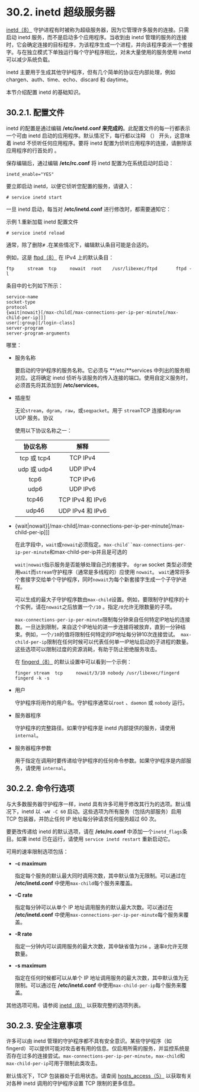 # 30.2. inetd 超级服务器

[inetd（8）](https://www.freebsd.org/cgi/man.cgi?query=inetd&sektion=8&format=html) 守护进程有时被称为超级服务器，因为它管理许多服务的连接。只需启动 inetd 服务，而不是启动多个应用程序。当收到由 inetd 管理的服务的连接时，它会确定连接的目标程序，为该程序生成一个进程，并向该程序委派一个套接字。与在独立模式下单独运行每个守护程序相比，对未大量使用的服务使用 inetd 可以减少系统负载。

inetd 主要用于生成其他守护程序，但有几个简单的协议在内部处理，例如 chargen、auth、time、echo、discard 和 daytime。

本节介绍配置 inetd 的基础知识。

## 30.2.1. 配置文件

inetd 的配置是通过编辑 **/etc/inetd.conf 来完成的**。此配置文件的每一行都表示一个可由 inetd 启动的应用程序。默认情况下，每行都以注释 （） 开头，这意味着 inetd 不侦听任何应用程序。要将 inetd 配置为侦听应用程序的连接，请删除该应用程序的行首处的 。

保存编辑后，通过编辑 **/etc/rc.conf** 将 inetd 配置为在系统启动时启动：

```
inetd_enable="YES"
```

要立即启动 inetd，以便它侦听您配置的服务，请键入：

```
# service inetd start
```

一旦 inetd 启动，每当对 **/etc/inetd.conf** 进行修改时，都需要通知它：

示例 1.重新加载 inetd 配置文件

```
# service inetd reload
```

通常，除了删除`#` .在某些情况下，编辑默认条目可能是合适的。

例如，这是 [ftpd（8）](https://www.freebsd.org/cgi/man.cgi?query=ftpd&sektion=8&format=html) 在 IPv4 上的默认条目：

```
ftp     stream  tcp     nowait  root    /usr/libexec/ftpd       ftpd -l
```

条目中的七列如下所示：

```
service-name
socket-type
protocol
{wait|nowait}[/max-child[/max-connections-per-ip-per-minute[/max-child-per-ip]]]
user[:group][/login-class]
server-program
server-program-arguments
```

哪里：

- 服务名称

  要启动的守护程序的服务名称。它必须与 **/etc/**services 中列出的服务相对应。这将确定 inetd 侦听与该服务的传入连接的端口。使用自定义服务时，必须首先将其添加到 **/etc/services**。

- 插座型

  无论`stream`，`dgram`，`raw`，或`seqpacket`。用于 `stream`TCP 连接和`dgram` UDP 服务。协议

  使用以下协议名称之一：

  |  协议名称   |       解释       |
  | :---------: | :--------------: |
  | tcp 或 tcp4 |     TCP IPv4     |
  | udp 或 udp4 |     UDP IPv4     |
  |    tcp6     |     TCP IPv6     |
  |    udp6     |     UDP IPv6     |
  |    tcp46    | TCP IPv4 和 IPv6 |
  |    udp46    | UDP IPv4 和 IPv6 |

  

- {wait|nowait}[/max-child[/max-connections-per-ip-per-minute[/max-child-per-ip]]]

  在此字段中，`wait`或`nowait`必须指定。`max-child``max-connections-per-ip-per-minute`和max-child-per-ip并且是可选的

  `wait|nowait`指示服务是否能够处理自己的套接字。 `dgram` socket 类型必须使用`wait`而`stream`守护程序（通常是多线程的）应使用 `nowait`。 `wait`通常将多个套接字交给单个守护程序，同时`nowait`为每个新套接字生成一个子守护进程。

  可以生成的最大子守护程序数由`max-child`设置。例如，要限制守护程序的十个实例，请在`nowait`之后放置一个`/10` 。指定`/0`允许无限数量的子项。

  `max-connections-per-ip-per-minute`限制每分钟来自任何特定IP地址的连接数。一旦达到限制，来自这个IP地址的进一步连接将被放弃，直到一分钟结束。例如，一个`/10`的值将限制任何特定的IP地址每分钟10次连接尝试。` max-child-per-ip`限制在任何时候可以代表任何单一IP地址启动的子进程的数量。这些选项可以限制过度的资源消耗，有助于防止拒绝服务攻击。

  在 [fingerd（8）](https://www.freebsd.org/cgi/man.cgi?query=fingerd&sektion=8&format=html) 的默认设置中可以看到一个示例：

  `finger stream  tcp     nowait/3/10 nobody /usr/libexec/fingerd fingerd -k -s`

- 用户

  守护程序将用作的用户名。守护程序通常以`root` 、`daemon` 或 `nobody` 运行。

- 服务器程序

  守护程序的完整路径。如果守护程序是 inetd 内部提供的服务，请使用`internal`。

- 服务器程序参数

  用于指定在调用时要传递给守护程序的任何命令参数。如果守护程序是内部服务，请使用 `internal`。

## 30.2.2. 命令行选项

与大多数服务器守护程序一样，inetd 具有许多可用于修改其行为的选项。默认情况下，inetd 以 `-wW -C 60` 启动。这些选项为所有服务（包括内部服务）启用 TCP 包装器，并防止任何 IP 地址每分钟请求任何服务超过 60 次。

要更改传递给 inetd 的默认选项，请在 **/etc/rc.conf** 中添加一个`inetd_flags`条目。如果 inetd 已在运行，请使用 `service inetd restart` 重新启动它。

可用的速率限制选项包括：

- **-c maximum**

  指定每个服务的默认最大同时调用次数，其中默认值为无限制。可以通过在 **/etc/inetd.conf** 中使用`max-child`每个服务来覆盖。

- **-C rate**

  指定每分钟可以从单个 IP 地址调用服务的默认最大次数。可以通过在 **/etc/inetd.conf** 中使用`max-connections-per-ip-per-minute`每个服务来覆盖。

- **-R rate**

  指定一分钟内可以调用服务的最大次数，其中缺省值为`256` 。速率`0`允许无限数量。

- **-s maximum**

  指定在任何时候都可以从单个 IP 地址调用服务的最大次数，其中默认值为无限制。可以通过在 **/etc/inetd.conf** 中使用`max-child-per-ip`每个服务来覆盖。

其他选项可用。请参阅 [inetd（8）](https://www.freebsd.org/cgi/man.cgi?query=inetd&sektion=8&format=html) 以获取完整的选项列表。

## 30.2.3. 安全注意事项

许多可以由 inetd 管理的守护程序都不具有安全意识。某些守护程序（如 fingerd）可以提供可能对攻击者有用的信息。仅启用所需的服务，并监控系统是否存在过多的连接尝试。`max-connections-per-ip-per-minute`，`max-child`和`max-child-per-ip`可用于限制此类攻击。

默认情况下，TCP 包装器处于启用状态。请查阅 [hosts_access（5）](https://www.freebsd.org/cgi/man.cgi?query=hosts_access&sektion=5&format=html) 以获取有关对各种 inetd 调用的守护程序设置 TCP 限制的更多信息。
